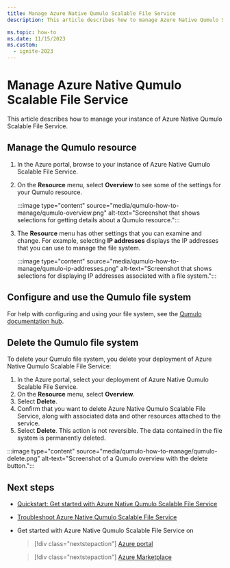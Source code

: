 ```yaml
---
title: Manage Azure Native Qumulo Scalable File Service
description: This article describes how to manage Azure Native Qumulo Scalable File Service in the Azure portal. 

ms.topic: how-to 
ms.date: 11/15/2023
ms.custom:
  - ignite-2023
---
```



# Manage Azure Native Qumulo Scalable File Service

This article describes how to manage your instance of Azure Native Qumulo Scalable File Service.

## Manage the Qumulo resource 

1. In the Azure portal, browse to your instance of Azure Native Qumulo Scalable File Service.

1. On the **Resource** menu, select **Overview** to see some of the settings for your Qumulo resource.

   :::image type="content" source="media/qumulo-how-to-manage/qumulo-overview.png" alt-text="Screenshot that shows selections for getting details about a Qumulo resource.":::

1. The **Resource** menu has other settings that you can examine and change. For example, selecting **IP addresses** displays the IP addresses that you can use to manage the file system.

   :::image type="content" source="media/qumulo-how-to-manage/qumulo-ip-addresses.png" alt-text="Screenshot that shows selections for displaying IP addresses associated with a file system.":::

## Configure and use the Qumulo file system

For help with configuring and using your file system, see the [Qumulo documentation hub](https://docs.qumulo.com/azure-guide/).

## Delete the Qumulo file system

To delete your Qumulo file system, you delete your deployment of Azure Native Qumulo Scalable File Service:

1. In the Azure portal, select your deployment of Azure Native Qumulo Scalable File Service.
1. On the **Resource** menu, select **Overview**.
1. Select **Delete**.
1. Confirm that you want to delete Azure Native Qumulo Scalable File Service, along with associated data and other resources attached to the service.
1. Select **Delete**. This action is not reversible. The data contained in the file system is permanently deleted.

:::image type="content" source="media/qumulo-how-to-manage/qumulo-delete.png" alt-text="Screenshot of a Qumulo overview with the delete button.":::

## Next steps
- [Quickstart: Get started with Azure Native Qumulo Scalable File Service](create.md)
- [Troubleshoot Azure Native Qumulo Scalable File Service](troubleshoot.md)
- Get started with Azure Native Qumulo Scalable File Service on

    > [!div class="nextstepaction"]
    > [Azure portal](https://portal.azure.com/#view/HubsExtension/BrowseResource/resourceType/Qumulo.Storage%2FfileSystems)

    > [!div class="nextstepaction"]
    > [Azure Marketplace](https://azuremarketplace.microsoft.com/marketplace/apps/qumulo1584033880660.qumulo-saas-mpp?tab=Overview)
